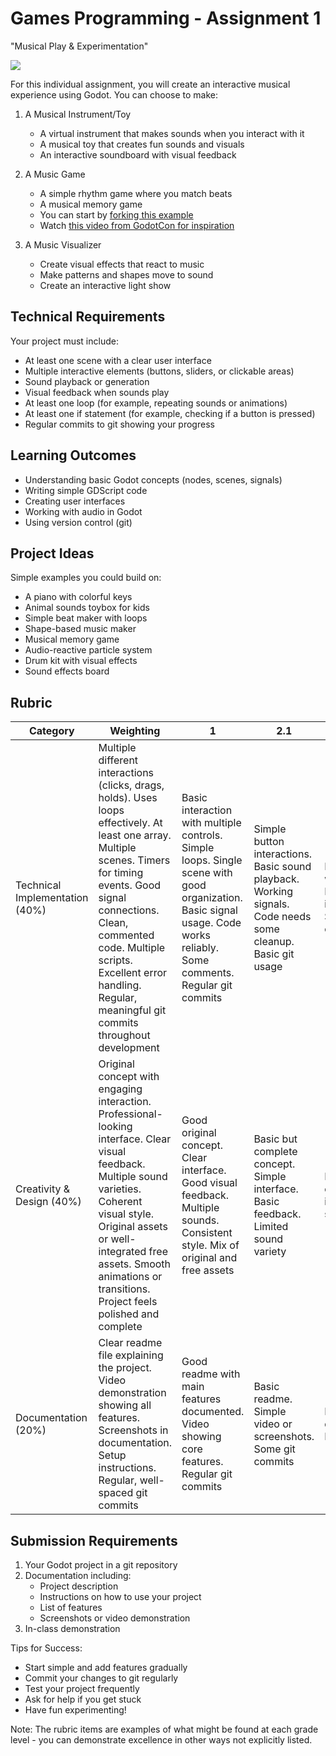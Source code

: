 # Games Programming - Assignment 1

"Musical Play & Experimentation" 

![](images/cybertrad.png.jpg)

For this individual assignment, you will create an interactive musical experience using Godot. You can choose to make:

1. A Musical Instrument/Toy
   - A virtual instrument that makes sounds when you interact with it
   - A musical toy that creates fun sounds and visuals
   - An interactive soundboard with visual feedback

2. A Music Game
   - A simple rhythm game where you match beats
   - A musical memory game
   - You can start by [forking this example](https://github.com/skooter500/duckies2.0)
   - Watch [this video from GodotCon for inspiration](https://www.youtube.com/watch?v=eEZvcG_TIHo)

3. A Music Visualizer
   - Create visual effects that react to music
   - Make patterns and shapes move to sound
   - Create an interactive light show

## Technical Requirements
Your project must include:
- At least one scene with a clear user interface
- Multiple interactive elements (buttons, sliders, or clickable areas)
- Sound playback or generation
- Visual feedback when sounds play
- At least one loop (for example, repeating sounds or animations)
- At least one if statement (for example, checking if a button is pressed)
- Regular commits to git showing your progress

## Learning Outcomes
- Understanding basic Godot concepts (nodes, scenes, signals)
- Writing simple GDScript code
- Creating user interfaces
- Working with audio in Godot
- Using version control (git)

## Project Ideas
Simple examples you could build on:
- A piano with colorful keys
- Animal sounds toybox for kids
- Simple beat maker with loops
- Shape-based music maker
- Musical memory game
- Audio-reactive particle system
- Drum kit with visual effects
- Sound effects board

## Rubric

| Category | Weighting | 1 | 2.1 | 2.2 | Pass | Fail |
|----------|-----------|--------|----|----|----|----|
| Technical Implementation (40%) | Multiple different interactions (clicks, drags, holds). Uses loops effectively. At least one array. Multiple scenes. Timers for timing events. Good signal connections. Clean, commented code. Multiple scripts. Excellent error handling. Regular, meaningful git commits throughout development | Basic interaction with multiple controls. Simple loops. Single scene with good organization. Basic signal usage. Code works reliably. Some comments. Regular git commits | Simple button interactions. Basic sound playback. Working signals. Code needs some cleanup. Basic git usage | Minimal working code. Few interactions. Sparse git commits | Non-functional code. No version control |
| Creativity & Design (40%) | Original concept with engaging interaction. Professional-looking interface. Clear visual feedback. Multiple sound varieties. Coherent visual style. Original assets or well-integrated free assets. Smooth animations or transitions. Project feels polished and complete | Good original concept. Clear interface. Good visual feedback. Multiple sounds. Consistent style. Mix of original and free assets | Basic but complete concept. Simple interface. Basic feedback. Limited sound variety | Minimal design effort. Basic interface. Few sounds | Incomplete or non-functional |
| Documentation (20%) | Clear readme file explaining the project. Video demonstration showing all features. Screenshots in documentation. Setup instructions. Regular, well-spaced git commits | Good readme with main features documented. Video showing core features. Regular git commits | Basic readme. Simple video or screenshots. Some git commits | Minimal documentation. Few commits | No documentation or version control |

## Submission Requirements
1. Your Godot project in a git repository
2. Documentation including:
   - Project description
   - Instructions on how to use your project
   - List of features
   - Screenshots or video demonstration
3. In-class demonstration

Tips for Success:
- Start simple and add features gradually
- Commit your changes to git regularly
- Test your project frequently
- Ask for help if you get stuck
- Have fun experimenting!

Note: The rubric items are examples of what might be found at each grade level - you can demonstrate excellence in other ways not explicitly listed.